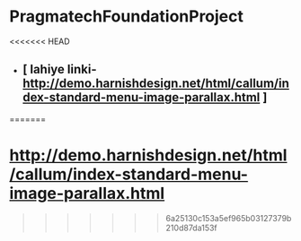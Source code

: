 # PragmatechFoundationProject
<<<<<<< HEAD
+ ## [ lahiye linki- http://demo.harnishdesign.net/html/callum/index-standard-menu-image-parallax.html  ]
=======
# http://demo.harnishdesign.net/html/callum/index-standard-menu-image-parallax.html
>>>>>>> 6a25130c153a5ef965b03127379b210d87da153f
